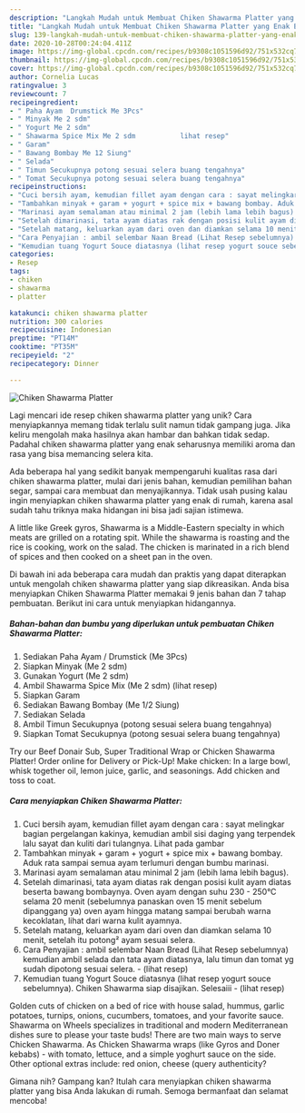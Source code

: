 ```yaml
---
description: "Langkah Mudah untuk Membuat Chiken Shawarma Platter yang Enak Banget"
title: "Langkah Mudah untuk Membuat Chiken Shawarma Platter yang Enak Banget"
slug: 139-langkah-mudah-untuk-membuat-chiken-shawarma-platter-yang-enak-banget
date: 2020-10-28T00:24:04.411Z
image: https://img-global.cpcdn.com/recipes/b9308c1051596d92/751x532cq70/chiken-shawarma-platter-foto-resep-utama.jpg
thumbnail: https://img-global.cpcdn.com/recipes/b9308c1051596d92/751x532cq70/chiken-shawarma-platter-foto-resep-utama.jpg
cover: https://img-global.cpcdn.com/recipes/b9308c1051596d92/751x532cq70/chiken-shawarma-platter-foto-resep-utama.jpg
author: Cornelia Lucas
ratingvalue: 3
reviewcount: 7
recipeingredient:
- " Paha Ayam  Drumstick Me 3Pcs"
- " Minyak Me 2 sdm"
- " Yogurt Me 2 sdm"
- " Shawarma Spice Mix Me 2 sdm           lihat resep"
- " Garam"
- " Bawang Bombay Me 12 Siung"
- " Selada"
- " Timun Secukupnya potong sesuai selera buang tengahnya"
- " Tomat Secukupnya potong sesuai selera buang tengahnya"
recipeinstructions:
- "Cuci bersih ayam, kemudian fillet ayam dengan cara : sayat melingkar bagian pergelangan kakinya, kemudian ambil sisi daging yang terpendek lalu sayat dan kuliti dari tulangnya. Lihat pada gambar"
- "Tambahkan minyak + garam + yogurt + spice mix + bawang bombay. Aduk rata sampai semua ayam terlumuri dengan bumbu marinasi."
- "Marinasi ayam semalaman atau minimal 2 jam (lebih lama lebih bagus)."
- "Setelah dimarinasi, tata ayam diatas rak dengan posisi kulit ayam diatas beserta bawang bombaynya. Oven ayam dengan suhu 230 - 250°C selama 20 menit (sebelumnya panaskan oven 15 menit sebelum dipanggang ya) oven ayam hingga matang sampai berubah warna kecoklatan, lihat dari warna kulit ayamnya."
- "Setelah matang, keluarkan ayam dari oven dan diamkan selama 10 menit, setelah itu potong² ayam sesuai selera."
- "Cara Penyajian : ambil selembar Naan Bread (Lihat Resep sebelumnya) kemudian ambil selada dan tata ayam diatasnya, lalu timun dan tomat yg sudah dipotong sesuai selera.             (lihat resep)"
- "Kemudian tuang Yogurt Souce diatasnya (lihat resep yogurt souce sebelumnya). Chiken Shawarma siap disajikan. Selesaiii             (lihat resep)"
categories:
- Resep
tags:
- chiken
- shawarma
- platter

katakunci: chiken shawarma platter 
nutrition: 300 calories
recipecuisine: Indonesian
preptime: "PT14M"
cooktime: "PT35M"
recipeyield: "2"
recipecategory: Dinner

---
```



![Chiken Shawarma Platter](https://img-global.cpcdn.com/recipes/b9308c1051596d92/751x532cq70/chiken-shawarma-platter-foto-resep-utama.jpg)

Lagi mencari ide resep chiken shawarma platter yang unik? Cara menyiapkannya memang tidak terlalu sulit namun tidak gampang juga. Jika keliru mengolah maka hasilnya akan hambar dan bahkan tidak sedap. Padahal chiken shawarma platter yang enak seharusnya memiliki aroma dan rasa yang bisa memancing selera kita.

Ada beberapa hal yang sedikit banyak mempengaruhi kualitas rasa dari chiken shawarma platter, mulai dari jenis bahan, kemudian pemilihan bahan segar, sampai cara membuat dan menyajikannya. Tidak usah pusing kalau ingin menyiapkan chiken shawarma platter yang enak di rumah, karena asal sudah tahu triknya maka hidangan ini bisa jadi sajian istimewa.

A little like Greek gyros, Shawarma is a Middle-Eastern specialty in which meats are grilled on a rotating spit. While the shawarma is roasting and the rice is cooking, work on the salad. The chicken is marinated in a rich blend of spices and then cooked on a sheet pan in the oven.


Di bawah ini ada beberapa cara mudah dan praktis yang dapat diterapkan untuk mengolah chiken shawarma platter yang siap dikreasikan. Anda bisa menyiapkan Chiken Shawarma Platter memakai 9 jenis bahan dan 7 tahap pembuatan. Berikut ini cara untuk menyiapkan hidangannya.

<!--inarticleads1-->

##### Bahan-bahan dan bumbu yang diperlukan untuk pembuatan Chiken Shawarma Platter:

1. Sediakan  Paha Ayam / Drumstick (Me 3Pcs)
1. Siapkan  Minyak (Me 2 sdm)
1. Gunakan  Yogurt (Me 2 sdm)
1. Ambil  Shawarma Spice Mix (Me 2 sdm)           (lihat resep)
1. Siapkan  Garam
1. Sediakan  Bawang Bombay (Me 1/2 Siung)
1. Sediakan  Selada
1. Ambil  Timun Secukupnya (potong sesuai selera buang tengahnya)
1. Siapkan  Tomat Secukupnya (potong sesuai selera buang tengahnya)


Try our Beef Donair Sub, Super Traditional Wrap or Chicken Shawarma Platter! Order online for Delivery or Pick-Up! Make chicken: In a large bowl, whisk together oil, lemon juice, garlic, and seasonings. Add chicken and toss to coat. 

<!--inarticleads2-->

##### Cara menyiapkan Chiken Shawarma Platter:

1. Cuci bersih ayam, kemudian fillet ayam dengan cara : sayat melingkar bagian pergelangan kakinya, kemudian ambil sisi daging yang terpendek lalu sayat dan kuliti dari tulangnya. Lihat pada gambar
1. Tambahkan minyak + garam + yogurt + spice mix + bawang bombay. Aduk rata sampai semua ayam terlumuri dengan bumbu marinasi.
1. Marinasi ayam semalaman atau minimal 2 jam (lebih lama lebih bagus).
1. Setelah dimarinasi, tata ayam diatas rak dengan posisi kulit ayam diatas beserta bawang bombaynya. Oven ayam dengan suhu 230 - 250°C selama 20 menit (sebelumnya panaskan oven 15 menit sebelum dipanggang ya) oven ayam hingga matang sampai berubah warna kecoklatan, lihat dari warna kulit ayamnya.
1. Setelah matang, keluarkan ayam dari oven dan diamkan selama 10 menit, setelah itu potong² ayam sesuai selera.
1. Cara Penyajian : ambil selembar Naan Bread (Lihat Resep sebelumnya) kemudian ambil selada dan tata ayam diatasnya, lalu timun dan tomat yg sudah dipotong sesuai selera. -             (lihat resep)
1. Kemudian tuang Yogurt Souce diatasnya (lihat resep yogurt souce sebelumnya). Chiken Shawarma siap disajikan. Selesaiii -             (lihat resep)


Golden cuts of chicken on a bed of rice with house salad, hummus, garlic potatoes, turnips, onions, cucumbers, tomatoes, and your favorite sauce. Shawarma on Wheels specializes in traditional and modern Mediterranean dishes sure to please your taste buds! There are two main ways to serve Chicken Shawarma. As Chicken Shawarma wraps (like Gyros and Doner kebabs) - with tomato, lettuce, and a simple yoghurt sauce on the side. Other optional extras include: red onion, cheese (query authenticity? 

Gimana nih? Gampang kan? Itulah cara menyiapkan chiken shawarma platter yang bisa Anda lakukan di rumah. Semoga bermanfaat dan selamat mencoba!
